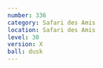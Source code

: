 ```yaml
---
number: 336
category: Safari des Amis
location: Safari des Amis
level: 30
version: X
ball: dusk
---
```

